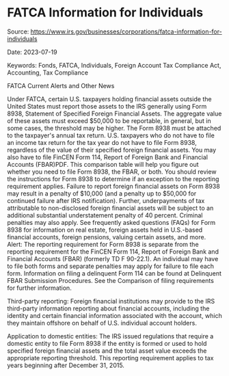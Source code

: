 
# FATCA Information for Individuals

Source: https://www.irs.gov/businesses/corporations/fatca-information-for-individuals

Date: 2023-07-19

Keywords: Fonds, FATCA, Individuals, Foreign Account Tax Compliance Act, Accounting, Tax Compliance

FATCA Current Alerts and Other News

Under FATCA, certain U.S. taxpayers holding financial assets outside the United States must report those assets to the IRS generally using Form 8938, Statement of Specified Foreign Financial Assets. The aggregate value of these assets must exceed $50,000 to be reportable, in general, but in some cases, the threshold may be higher.
The Form 8938 must be attached to the taxpayer's annual tax return.
U.S. taxpayers who do not have to file an income tax return for the tax year do not have to file Form 8938, regardless of the value of their specified foreign financial assets.
You may also have to file FinCEN Form 114, Report of Foreign Bank and Financial Accounts (FBAR)PDF.
This comparison table will help you figure out whether you need to file Form 8938, the FBAR, or both.
You should review the instructions for Form 8938 to determine if an exception to the reporting requirement applies.
Failure to report foreign financial assets on Form 8938 may result in a penalty of $10,000 (and a penalty up to $50,000 for continued failure after IRS notification). Further, underpayments of tax attributable to non-disclosed foreign financial assets will be subject to an additional substantial understatement penalty of 40 percent. Criminal penalties may also apply.
See frequently asked questions (FAQs) for Form 8938 for information on real estate, foreign assets held in U.S.-based financial accounts, foreign pensions, valuing certain assets, and more.
Alert: The reporting requirement for Form 8938 is separate from the reporting requirement for the FinCEN Form 114, Report of Foreign Bank and Financial Accounts (FBAR) (formerly TD F 90-22.1). An individual may have to file both forms and separate penalties may apply for failure to file each form. Information on filing a delinquent Form 114 can be found at Delinquent FBAR Submission Procedures. See the Comparison of filing requirements for further information.

Third-party reporting: Foreign financial institutions may provide to the IRS third-party information reporting about financial accounts, including the identity and certain financial information associated with the account, which they maintain offshore on behalf of U.S. individual account holders.

Application to domestic entities: The IRS issued regulations that require a domestic entity to file Form 8938 if the entity is formed or used to hold specified foreign financial assets and the total asset value exceeds the appropriate reporting threshold. This reporting requirement applies to tax years beginning after December 31, 2015.